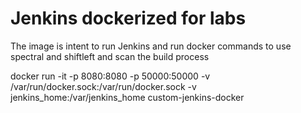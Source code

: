 # Jenkins dockerized for labs

The image is intent to run Jenkins and run docker commands to use spectral and shiftleft and scan the build process

docker run -it -p 8080:8080 -p 50000:50000 -v /var/run/docker.sock:/var/run/docker.sock -v jenkins_home:/var/jenkins_home custom-jenkins-docker
